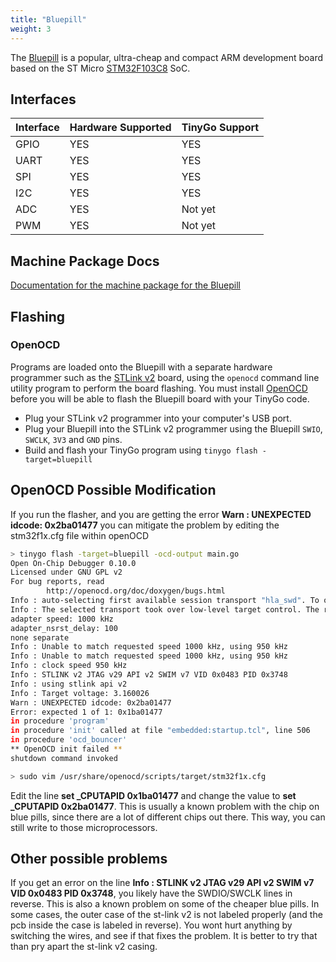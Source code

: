 ```yaml
---
title: "Bluepill"
weight: 3
---
```


The [Bluepill](http://wiki.stm32duino.com/index.php?title=Blue_Pill) is a popular, ultra-cheap and compact ARM development board based on the ST Micro [STM32F103C8](https://www.st.com/en/microcontrollers/stm32f103c8.html) SoC.

## Interfaces

| Interface | Hardware Supported | TinyGo Support |
| --------- | ------------- | ----- |
| GPIO      | YES | YES |
| UART      | YES | YES |
| SPI      | YES | YES |
| I2C      | YES | YES |
| ADC      | YES | Not yet |
| PWM      | YES | Not yet |

## Machine Package Docs

[Documentation for the machine package for the Bluepill](../machine/bluepill)

## Flashing

### OpenOCD

Programs are loaded onto the Bluepill with a separate hardware programmer such as the [STLink v2](https://www.st.com/en/development-tools/st-link-v2.html) board, using the `openocd` command line utility program to perform the board flashing. You must install [OpenOCD](http://openocd.org/) before you will be able to flash the Bluepill board with your TinyGo code.

- Plug your STLink v2 programmer into your computer's USB port.
- Plug your Bluepill into the STLink v2 programmer using the Bluepill `SWIO`, `SWCLK`, `3V3` and `GND` pins.
- Build and flash your TinyGo program using `tinygo flash -target=bluepill`

## OpenOCD Possible Modification

If you run the flasher, and you are getting the error **Warn : UNEXPECTED idcode: 0x2ba01477** you can mitigate the problem by editing the stm32f1x.cfg file within openOCD
```sh
> tinygo flash -target=bluepill -ocd-output main.go
Open On-Chip Debugger 0.10.0
Licensed under GNU GPL v2
For bug reports, read
        http://openocd.org/doc/doxygen/bugs.html
Info : auto-selecting first available session transport "hla_swd". To override use 'transport select <transport>'.
Info : The selected transport took over low-level target control. The results might differ compared to plain JTAG/SWD
adapter speed: 1000 kHz
adapter_nsrst_delay: 100
none separate
Info : Unable to match requested speed 1000 kHz, using 950 kHz
Info : Unable to match requested speed 1000 kHz, using 950 kHz
Info : clock speed 950 kHz
Info : STLINK v2 JTAG v29 API v2 SWIM v7 VID 0x0483 PID 0x3748
Info : using stlink api v2
Info : Target voltage: 3.160026
Warn : UNEXPECTED idcode: 0x2ba01477
Error: expected 1 of 1: 0x1ba01477
in procedure 'program' 
in procedure 'init' called at file "embedded:startup.tcl", line 506
in procedure 'ocd_bouncer'
** OpenOCD init failed **
shutdown command invoked

```


```sh
> sudo vim /usr/share/openocd/scripts/target/stm32f1x.cfg
```

Edit the line **set _CPUTAPID 0x1ba01477** and change the value to **set _CPUTAPID 0x2ba01477**.  This is usually a known problem with the chip on blue pills, since there are a lot of different chips out there.  This way, you can still write to those microprocessors.  

## Other possible problems

If you get an error on the line  **Info : STLINK v2 JTAG v29 API v2 SWIM v7 VID 0x0483 PID 0x3748**, you likely have the SWDIO/SWCLK lines in reverse.  This is also a known problem on some of the cheaper blue pills.  In some cases, the outer case of the st-link v2 is not labeled properly (and the pcb inside the case is labeled in reverse).  You wont hurt anything by switching the wires, and see if that fixes the problem.  It is better to try that than pry apart the st-link v2 casing.